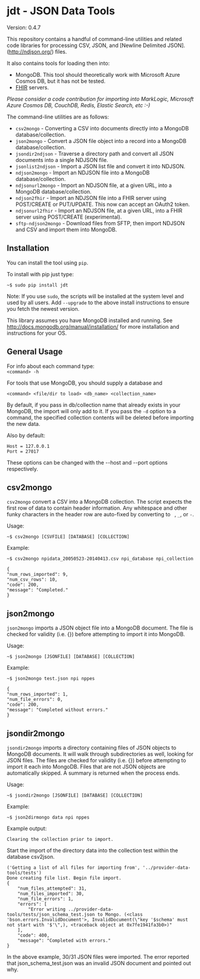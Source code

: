 jdt - JSON Data Tools
=====================

Version: 0.4.7

This repository contains a handful of command-line utilities and related code libraries for
processing CSV, JSON, and [Newline Delimited JSON].(http://ndjson.org/) files.

It also contains tools for loading then into:

* MongoDB. This tool should theoretically work with Microsoft Azure Cosmos DB, but it has not be tested.
* [FHIR](https://www.hl7.org/fhir/) servers.

_Please consider a code contribution for importing into MarkLogic, Microsoft Azure Cosmos DB, CouchDB, Redis, Elastic Search, etc :-)_


The command-line utilities are as follows:

* `csv2mongo`           - Converting a CSV into documents directly into a MongoDB database/collection.
* `json2mongo`          - Convert a JSON file object into a record into a MongoDB database/collection.
* `jsondir2ndjson`      - Traverse a directory path and convert all JSON documents into a single NDJSON file.
* `jsonlist2ndjson`     - Import a JSON list file and convert it into NDJSON.
* `ndjson2mongo`        - Import an NDJSON file into a MongoDB database/collection.
* `ndjsonurl2mongo`     - Import an NDJSON file, at a given URL, into a MongoDB database/collection.
* `ndjson2fhir`         - Import an NDJSON file into a FHIR server using POST/CREATE or PUT/UPDATE.  This now can accept an OAuth2 token.
* `ndjsonurl2fhir`      - Import an NDJSON file, at a given URL, into a FHIR server using POST/CREATE (experimental).
* `sftp-ndjson2mongo`   - Download files from SFTP, then import NDJSON and CSV and import them into MongoDB.  


Installation
------------


You can install the tool using `pip`.

To install with pip just type:


    ~$ sudo pip install jdt

Note: If you use `sudo`, the scripts  will be installed at the
system level and used by all users. Add  `--upgrade` to the above
install instructions to ensure you fetch the newest version.

This library assumes you have MongoDB installed and running. See http://docs.mongodb.org/manual/installation/ for more installation and instructions for your OS.

General Usage
-------------

For info about each command type:
    
    `<command> -h`

For tools that use MongoDB, you should supply a database and 

    <command> <file/dir to load> <db_name> <collection_name>

By default, if you pass in db/collection name that already exists in your MongoDB, the import will only add to it. If you pass the `-d` option to a command, the specified collection contents will be deleted before importing the new data.

Also by default:

    Host = 127.0.0.1
    Port = 27017
    
These options can be changed with the --host and --port options respectively.

csv2mongo
---------

`csv2mongo` convert a CSV into a MongoDB collection.  The script expects the first row of
data to contain header information. Any whitespace and other funky characters in the
header row are auto-fixed by converting to ` `, `_`, or `-`.

Usage:

    ~$ csv2mongo [CSVFILE] [DATABASE] [COLLECTION] 


Example:

    ~$ csv2mongo npidata_20050523-20140413.csv npi_database npi_collection

    {
    "num_rows_imported": 9, 
    "num_csv_rows": 10, 
    "code": 200, 
    "message": "Completed."
    }




json2mongo
----------

`json2mongo` imports a JSON object file into a MongoDB document. The file is checked
for validity (i.e. {}) before attempting to import it into MongoDB.


Usage:

    ~$ json2mongo [JSONFILE] [DATABASE] [COLLECTION] 

Example:


    ~$ json2mongo test.json npi nppes 
    
    {
    "num_rows_imported": 1, 
    "num_file_errors": 0, 
    "code": 200, 
    "message": "Completed without errors."
    }



jsondir2mongo
-------------


`jsondir2mongo` imports a directory containing files of JSON objects to MongoDB documents. It will walk through subdirectories as well, looking for JSON files. The files are checked for validity (i.e. {}) before attempting to import it each into MongoDB. Files that are not JSON objects are automatically skipped.  A summary is returned when the process ends.

Usage:

    ~$ jsondir2mongo [JSONFILE] [DATABASE] [COLLECTION]


Example:


    ~$ json2dirmongo data npi nppes 

Example output:


    Clearing the collection prior to import.

Start the import of the directory data into the collection test within the database csv2json.


    ('Getting a list of all files for importing from', '../provider-data-tools/tests')
    Done creating file list. Begin file import.
    {
        "num_files_attempted": 31, 
        "num_files_imported": 30, 
        "num_file_errors": 1, 
        "errors": [
            "Error writing ../provider-data-tools/tests/json_schema_test.json to Mongo. (<class 'bson.errors.InvalidDocument'>, InvalidDocument(\"key '$schema' must not start with '$'\",), <traceback object at 0x7fe1941fa3b0>)"
        ], 
        "code": 400, 
        "message": "Completed with errors."
    }



In the above example, 30/31 JSON files were imported. The error reported that json_schema_test.json was an invalid JSON document and pointed out why.
